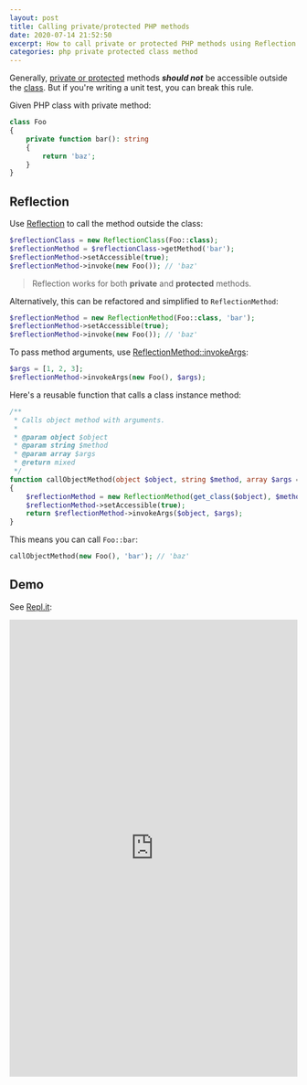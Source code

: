 ```yaml
---
layout: post
title: Calling private/protected PHP methods
date: 2020-07-14 21:52:50
excerpt: How to call private or protected PHP methods using Reflection.
categories: php private protected class method
---
```


Generally, [private or protected](https://www.php.net/manual/en/language.oop5.visibility.php) methods **_should not_** be accessible outside the [class](https://www.php.net/manual/en/language.oop5.php). But if you're writing a unit test, you can break this rule.

Given PHP class with private method:

```php
class Foo
{
    private function bar(): string
    {
        return 'baz';
    }
}
```

## Reflection

Use [Reflection](https://www.php.net/manual/en/book.reflection.php) to call the method outside the class:

```php
$reflectionClass = new ReflectionClass(Foo::class);
$reflectionMethod = $reflectionClass->getMethod('bar');
$reflectionMethod->setAccessible(true);
$reflectionMethod->invoke(new Foo()); // 'baz'
```

> Reflection works for both **private** and **protected** methods.

Alternatively, this can be refactored and simplified to `ReflectionMethod`:

```php
$reflectionMethod = new ReflectionMethod(Foo::class, 'bar');
$reflectionMethod->setAccessible(true);
$reflectionMethod->invoke(new Foo()); // 'baz'
```

To pass method arguments, use [ReflectionMethod::invokeArgs](https://www.php.net/manual/en/reflectionmethod.invokeargs.php):

```php
$args = [1, 2, 3];
$reflectionMethod->invokeArgs(new Foo(), $args);
```

Here's a reusable function that calls a class instance method:

```php
/**
 * Calls object method with arguments.
 *
 * @param object $object
 * @param string $method
 * @param array $args
 * @return mixed
 */
function callObjectMethod(object $object, string $method, array $args = [])
{
    $reflectionMethod = new ReflectionMethod(get_class($object), $method);
    $reflectionMethod->setAccessible(true);
    return $reflectionMethod->invokeArgs($object, $args);
}
```

This means you can call `Foo::bar`:

```php
callObjectMethod(new Foo(), 'bar'); // 'baz'
```

## Demo

See [Repl.it](https://repl.it/@remarkablemark/PHP-call-private-method):

<iframe height="800px" width="100%" src="https://repl.it/@remarkablemark/PHP-call-private-method?lite=true" scrolling="no" frameborder="no" allowtransparency="true" allowfullscreen="true" sandbox="allow-forms allow-pointer-lock allow-popups allow-same-origin allow-scripts allow-modals"></iframe>
